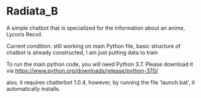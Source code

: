# Radiata_B
A simple chatbot that is specialized for the information about an anime, Lycoris Recoil.

Current condition: still working on main Python file, basic structure of chatbot is already constructed, I am just putting data to train

To run the main python code, you will need Python 3.7.
Please download it via https://www.python.org/downloads/release/python-370/

also, it requires chatterbot 1.0.4, however, by running the file 'launch.bat', it automatically installs.

